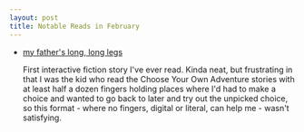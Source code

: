 ```yaml
---
layout: post
title: Notable Reads in February
---
```


* [my father's long, long legs](http://correlatedcontents.com/misc/Father.html)
	
	First interactive fiction story I've ever read. Kinda neat, but frustrating in that I was the kid who read the Choose Your Own Adventure stories with at least half a dozen fingers holding places where I'd had to make a choice and wanted to go back to later and try out the unpicked choice, so this format - where no fingers, digital or literal, can help me - wasn't satisfying. 
	